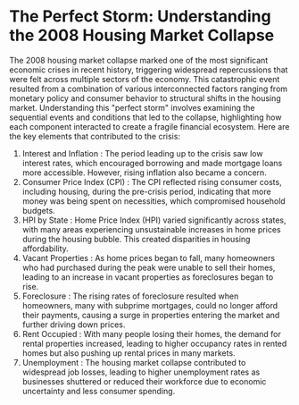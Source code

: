 # The Perfect Storm: Understanding the 2008 Housing Market Collapse
The 2008 housing market collapse marked one of the most significant economic crises in recent history, triggering widespread repercussions that were felt across multiple sectors of the economy. This catastrophic event resulted from a combination of various interconnected factors ranging from monetary policy and consumer behavior to structural shifts in the housing market. Understanding this "perfect storm" involves examining the sequential events and conditions that led to the collapse, highlighting how each component interacted to create a fragile financial ecosystem. Here are the key elements that contributed to the crisis:
1.	Interest and Inflation : The period leading up to the crisis saw low interest rates, which encouraged borrowing and made mortgage loans more accessible. However, rising inflation also became a concern.
2.	Consumer Price Index (CPI) : The CPI reflected rising consumer costs, including housing, during the pre-crisis period, indicating that more money was being spent on necessities, which compromised household budgets.
3.	HPI by State : Home Price Index (HPI) varied significantly across states, with many areas experiencing unsustainable increases in home prices during the housing bubble. This created disparities in housing affordability.
4.	Vacant Properties : As home prices began to fall, many homeowners who had purchased during the peak were unable to sell their homes, leading to an increase in vacant properties as foreclosures began to rise.
5.	Foreclosure : The rising rates of foreclosure resulted when homeowners, many with subprime mortgages, could no longer afford their payments, causing a surge in properties entering the market and further driving down prices.
6.	Rent Occupied : With many people losing their homes, the demand for rental properties increased, leading to higher occupancy rates in rented homes but also pushing up rental prices in many markets.
7.	Unemployment : The housing market collapse contributed to widespread job losses, leading to higher unemployment rates as businesses shuttered or reduced their workforce due to economic uncertainty and less consumer spending.
